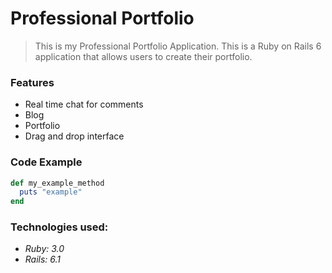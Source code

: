 # Professional Portfolio

>This is my Professional Portfolio Application. This is a Ruby on Rails 6 application that allows users to create their portfolio.

### Features

- Real time chat for comments
- Blog
- Portfolio
- Drag and drop interface

### Code Example

```Ruby
def my_example_method
  puts "example"
end
```

### Technologies used:

- _Ruby: 3.0_
- _Rails: 6.1_
